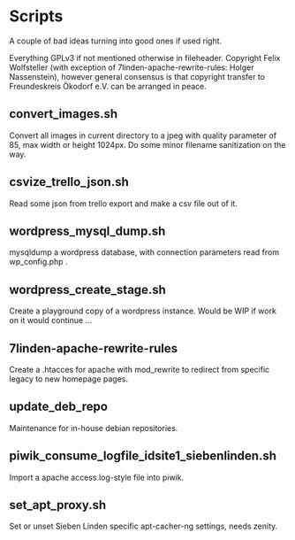 # Scripts

A couple of bad ideas turning into good ones if used right.

Everything GPLv3 if not mentioned otherwise in fileheader.
Copyright Felix Wolfsteller (with exception of 7linden-apache-rewrite-rules:
Holger Nassenstein), however general consensus is that copyright transfer to
Freundeskreis Ökodorf e.V. can be arranged in peace.

## convert_images.sh

Convert all images in current directory to a jpeg with quality parameter of
85, max width or height 1024px.  Do some minor filename sanitization on the
way.

## csvize_trello_json.sh

Read some json from trello export and make a csv file out of it.

## wordpress_mysql_dump.sh

mysqldump a wordpress database, with connection parameters read from wp_config.php .

## wordpress_create_stage.sh

Create a playground copy of a wordpress instance.  Would be WIP if work on it would continue ...

## 7linden-apache-rewrite-rules

Create a .htacces for apache with mod_rewrite to redirect from specific legacy to new homepage pages.

## update_deb_repo

Maintenance for in-house debian repositories.

## piwik_consume_logfile_idsite1_siebenlinden.sh

Import a apache access.log-style file into piwik.

## set_apt_proxy.sh

Set or unset Sieben Linden specific apt-cacher-ng settings, needs zenity.
